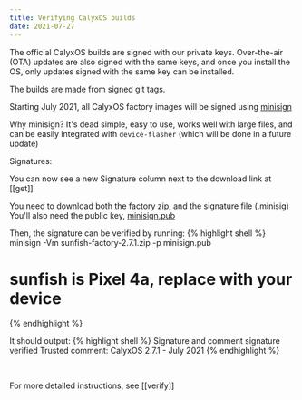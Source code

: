 ```yaml
---
title: Verifying CalyxOS builds
date: 2021-07-27
---
```


The official CalyxOS builds are signed with our private keys.
Over-the-air (OTA) updates are also signed with the same keys, and once you install the OS, only updates signed with the same key can be installed.

The builds are made from signed git tags.

Starting July 2021, all CalyxOS factory images will be signed using [minisign](https://jedisct1.github.io/minisign/)

Why minisign? It's dead simple, easy to use, works well with large files, and can be easily integrated with `device-flasher` (which will be done in a future update)

Signatures:

You can now see a new Signature column next to the download link at [[get]]

You need to download both the factory zip, and the signature file (.minisig)
You'll also need the public key, [minisign.pub](https://release.calyxinstitute.org/minisign.pub)

Then, the signature can be verified by running:
{% highlight shell %}
minisign -Vm sunfish-factory-2.7.1.zip -p minisign.pub
# sunfish is Pixel 4a, replace with your device
{% endhighlight %}

It should output:
{% highlight shell %}
Signature and comment signature verified
Trusted comment: CalyxOS 2.7.1 - July 2021
{% endhighlight %}

<br>

For more detailed instructions, see [[verify]]
